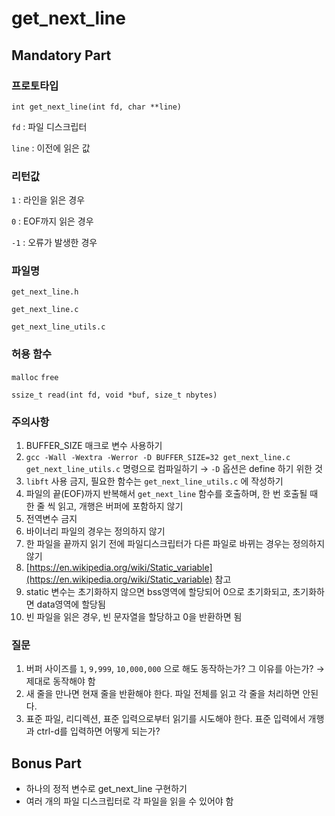 # get_next_line

## Mandatory Part

### 프로토타입

`int get_next_line(int fd, char **line)`

`fd` : 파일 디스크립터

`line` : 이전에 읽은 값

### 리턴값

`1` : 라인을 읽은 경우

`0` : EOF까지 읽은 경우

`-1` : 오류가 발생한 경우

### 파일명

`get_next_line.h` 

`get_next_line.c` 

`get_next_line_utils.c`

### 허용 함수

`malloc` `free`

`ssize_t read(int fd, void *buf, size_t nbytes)`

### 주의사항

1. BUFFER_SIZE 매크로 변수 사용하기
2. `gcc -Wall -Wextra -Werror -D BUFFER_SIZE=32 get_next_line.c get_next_line_utils.c` 명령으로 컴파일하기
→ `-D` 옵션은 define 하기 위한 것
1. `libft` 사용 금지, 필요한 함수는 `get_next_line_utils.c` 에 작성하기
2. 파일의 끝(EOF)까지 반복해서 `get_next_line` 함수를 호출하며, 한 번 호출될 때 한 줄 씩 읽고, 개행은 버퍼에 포함하지 않기
3. 전역변수 금지
4. 바이너리 파일의 경우는 정의하지 않기
5. 한 파일을 끝까지 읽기 전에 파일디스크립터가 다른 파일로 바뀌는 경우는 정의하지 않기
6. [https://en.wikipedia.org/wiki/Static_variable](https://en.wikipedia.org/wiki/Static_variable) 참고
7. static 변수는 초기화하지 않으면 bss영역에 할당되어 0으로 초기화되고, 초기화하면 data영역에 할당됨
8.  빈 파일을 읽은 경우, 빈 문자열을 할당하고 0을 반환하면 됨

### 질문
1. 버퍼 사이즈를 `1`, `9,999`, `10,000,000` 으로 해도 동작하는가? 그 이유를 아는가?
→ 제대로 동작해야 함
1. 새 줄을 만나면 현재 줄을 반환해야 한다. 파일 전체를 읽고 각 줄을 처리하면 안된다.
2. 표준 파일, 리디렉션, 표준 입력으로부터 읽기를 시도해야 한다. 표준 입력에서 개행과 ctrl-d를 입력하면 어떻게 되는가?

## Bonus Part

- 하나의 정적 변수로 get_next_line 구현하기
- 여러 개의 파일 디스크립터로 각 파일을 읽을 수 있어야 함
